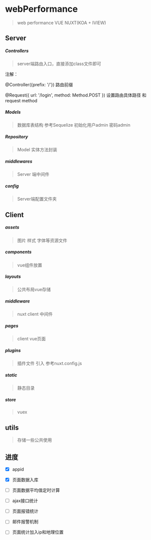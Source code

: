 # webPerformance

> web performance   VUE NUXT(KOA + IVIEW)

## Server

##### Controllers

> server端路由入口，直接添加class文件即可

注解：

@Controller({prefix: '/'})  路由前缀

@Request({ url: '/login', method: Method.POST })  设置路由具体路径 和request method


##### Models

> 数据库表结构 参考Sequelize  初始化用户admin 密码admin

##### Repository

> Model 实体方法封装

##### middlewares

> Server 端中间件

##### config

> Server端配置文件夹


## Client

##### assets

> 图片 样式 字体等资源文件

##### components 

> vue组件放置

##### layouts

> 公共布局vue存储

##### middleware  

> nuxt client 中间件

##### pages 

> client vue页面

##### plugins

> 插件文件 引入 参考nuxt.config.js

##### static

> 静态目录

##### store 

> vuex


## utils

> 存储一些公共使用


## 进度

- [x] appid

- [x] 页面数据入库

- [ ] 页面数据平均值定时计算

- [ ] ajax接口统计

- [ ] 页面报错统计

- [ ] 邮件报警机制

- [ ] 页面统计加入ip和地理位置
